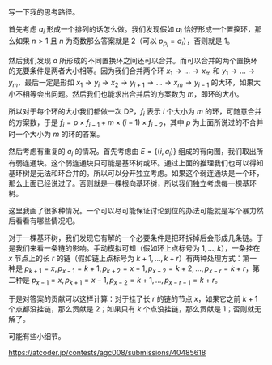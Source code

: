 写一下我的思考路径。

首先考虑 $a_i$ 形成一个排列的话怎么做。我们发现假如 $a_i$ 恰好形成一个置换环，那么如果 $n>1$ 且 $n$ 为奇数那么答案就是 $2$（可以 $p_{p_i}=a_i$），否则就是 $1$。

然后我们发现 $a$ 所形成的不同置换环之间还可以合并。而可以合并的两个置换环的充要条件是两者大小相等。因为我们合并两个环 $x_1\to \dots\to x_m$ 和 $y_1\to \dots\to y_m$，最后一定是形如 $x_1\to y_i\to x_2\to y_{i+1}\to\dots\to x_m\to y_{i-1}$ 的大环，如果大小不相等会出问题。然后我们也能求出合并后的方案数为 $m$，即环的大小。

所以对于每个环的大小我们都做一次 DP，$f_i$ 表示 $i$ 个大小为 $m$ 的环，可随意合并的方案数，于是 $f_i=p\times f_{i-1}+m\times(i-1)\times f_{i-2}$，其中 $p$ 为上面所说过的不合并时一个大小为 $m$ 的环的答案。

然后考虑有重复的 $a_i$ 的情况。首先考虑由 $E=\{(i,a_i)\}$ 组成的有向图，我们取出所有弱连通块。这个弱连通块只可能是基环树或环。通过上面的推理我们也可以得知基环树是无法和环合并的。所以可以分开独立考虑。如果这个弱连通块是一个环，那么上面已经说过了。否则就是一棵根向基环树，所以我们独立考虑每一棵基环树。

这里我画了很多种情况。一个可以尽可能保证讨论到位的办法可能就是写个暴力然后看看有哪些情况吧。

对于一棵基环树，我们发现它有解的一个必要条件是把环拆掉后会形成几条链。于是我们来看一条链的影响。手动模拟可知（假如环上点标号为 $1,\dots,k$），一条挂在 $x$ 节点上的长 $r$ 的链（假如链上点标号为 $k+1,\dots,k+r$）有两种处理方式：第一种是 $p_{k+1}=x,p_{x-1}=k+1,p_{k+2}=x-1,p_{x-2}=k+2,\dots,p_{x-r}=k+r$，第二种是 $p_{x-1}=x,p_{k+1}=x-1,p_{x-2}=k+1,\dots,p_{x-r-1}=k+r$。

于是对答案的贡献可以这样计算：对于挂了长 $r$ 的链的节点 $x$，如果它之前 $k+1$ 个点都没挂链，那么贡献是 $2$；如果只有 $k$ 个点没挂链，那么贡献是 $1$；否则就无解了。

可能有些小细节。

https://atcoder.jp/contests/agc008/submissions/40485618